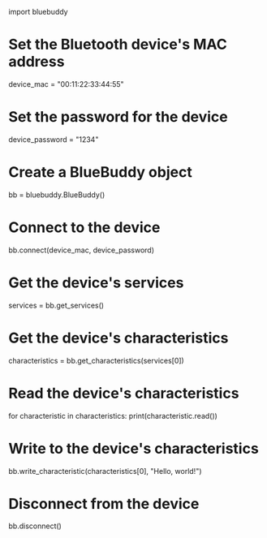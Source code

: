 import bluebuddy

# Set the Bluetooth device's MAC address
device_mac = "00:11:22:33:44:55"

# Set the password for the device
device_password = "1234"

# Create a BlueBuddy object
bb = bluebuddy.BlueBuddy()

# Connect to the device
bb.connect(device_mac, device_password)

# Get the device's services
services = bb.get_services()

# Get the device's characteristics
characteristics = bb.get_characteristics(services[0])

# Read the device's characteristics
for characteristic in characteristics:
    print(characteristic.read())

# Write to the device's characteristics
bb.write_characteristic(characteristics[0], "Hello, world!")

# Disconnect from the device
bb.disconnect()
